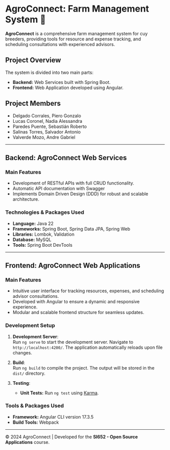 # AgroConnect: Farm Management System 🐹

**AgroConnect** is a comprehensive farm management system for cuy breeders, providing tools for resource and expense tracking, and scheduling consultations with experienced advisors.  

## Project Overview  
The system is divided into two main parts:  
- **Backend:** Web Services built with Spring Boot.  
- **Frontend:** Web Application developed using Angular.  

## Project Members
- Delgado Corrales, Piero Gonzalo
- Lucas Coronel, Nadia Alessandra
- Paredes Puente, Sebastián Roberto
- Salinas Torres, Salvador Antonio
- Valverde Mozo, Andre Gabriel

---

## Backend: AgroConnect Web Services  

### Main Features  
- Development of RESTful APIs with full CRUD functionality.  
- Automatic API documentation with Swagger
- Implements Domain Driven Design (DDD) for robust and scalable architecture.  

### Technologies & Packages Used  
- **Language:** Java 22  
- **Frameworks:** Spring Boot, Spring Data JPA, Spring Web  
- **Libraries:** Lombok, Validation  
- **Database:** MySQL  
- **Tools:** Spring Boot DevTools  

---

## Frontend: AgroConnect Web Applications  

### Main Features  
- Intuitive user interface for tracking resources, expenses, and scheduling advisor consultations.  
- Developed with Angular to ensure a dynamic and responsive experience.  
- Modular and scalable frontend structure for seamless updates.  

### Development Setup  
1. **Development Server**:  
   Run `ng serve` to start the development server. Navigate to `http://localhost:4200/`. The application automatically reloads upon file changes.  

2. **Build**:  
   Run `ng build` to compile the project. The output will be stored in the `dist/` directory.  

3. **Testing**:  
   - **Unit Tests:** Run `ng test` using [Karma](https://karma-runner.github.io).  

### Tools & Packages Used  
- **Framework:** Angular CLI version 17.3.5  
- **Build Tools:** Webpack 

---

&copy; 2024 AgroConnect | Developed for the **SI652 - Open Source Applications** course.  

